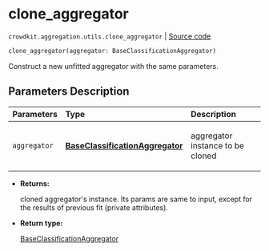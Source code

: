 # clone_aggregator
`crowdkit.aggregation.utils.clone_aggregator` | [Source code](https://github.com/Toloka/crowd-kit/blob/v1.2.0/crowdkit/aggregation/utils.py#L23)

```python
clone_aggregator(aggregator: BaseClassificationAggregator)
```

Construct a new unfitted aggregator with the same parameters.

## Parameters Description

| Parameters | Type | Description |
| :----------| :----| :-----------|
`aggregator`|**[BaseClassificationAggregator](crowdkit.aggregation.base.BaseClassificationAggregator.md)**|<p>aggregator instance to be cloned</p>

* **Returns:**

  cloned aggregator's instance. Its params are same to input,
except for the results of previous fit (private attributes).

* **Return type:**

  [BaseClassificationAggregator](crowdkit.aggregation.base.BaseClassificationAggregator.md)
